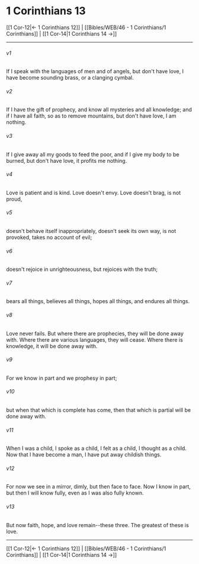 # 1 Corinthians 13

[[1 Cor-12|← 1 Corinthians 12]] | [[Bibles/WEB/46 - 1 Corinthians/1 Corinthians]] | [[1 Cor-14|1 Corinthians 14 →]]
***



###### v1 
If I speak with the languages of men and of angels, but don't have love, I have become sounding brass, or a clanging cymbal. 

###### v2 
If I have the gift of prophecy, and know all mysteries and all knowledge; and if I have all faith, so as to remove mountains, but don't have love, I am nothing. 

###### v3 
If I give away all my goods to feed the poor, and if I give my body to be burned, but don't have love, it profits me nothing. 

###### v4 
Love is patient and is kind. Love doesn't envy. Love doesn't brag, is not proud, 

###### v5 
doesn't behave itself inappropriately, doesn't seek its own way, is not provoked, takes no account of evil; 

###### v6 
doesn't rejoice in unrighteousness, but rejoices with the truth; 

###### v7 
bears all things, believes all things, hopes all things, and endures all things. 

###### v8 
Love never fails. But where there are prophecies, they will be done away with. Where there are various languages, they will cease. Where there is knowledge, it will be done away with. 

###### v9 
For we know in part and we prophesy in part; 

###### v10 
but when that which is complete has come, then that which is partial will be done away with. 

###### v11 
When I was a child, I spoke as a child, I felt as a child, I thought as a child. Now that I have become a man, I have put away childish things. 

###### v12 
For now we see in a mirror, dimly, but then face to face. Now I know in part, but then I will know fully, even as I was also fully known. 

###### v13 
But now faith, hope, and love remain--these three. The greatest of these is love.

***
[[1 Cor-12|← 1 Corinthians 12]] | [[Bibles/WEB/46 - 1 Corinthians/1 Corinthians]] | [[1 Cor-14|1 Corinthians 14 →]]
